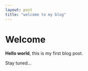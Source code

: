 ```yaml
---
layout: post
title: "welcome to my blog"
---
```



# Welcome

**Hello world**, this is my first blog post.

Stay tuned...